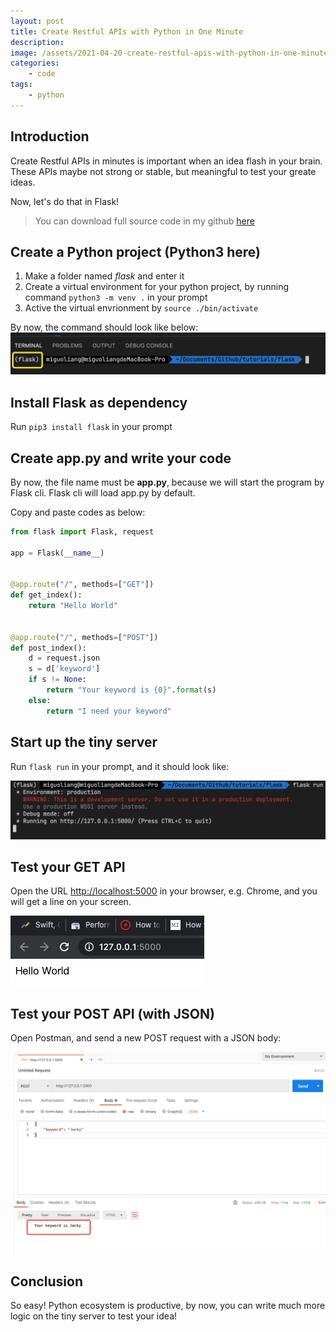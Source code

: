 ```yaml
---
layout: post
title: Create Restful APIs with Python in One Minute
description:
image: /assets/2021-04-20-create-restful-apis-with-python-in-one-minute/banner.jpg
categories:
    - code
tags:
    - python
---
```


## Introduction

Create Restful APIs in minutes is important when an idea flash in your brain. These APIs maybe not strong or stable, but meaningful to test your greate ideas.

Now, let's do that in Flask!

> You can download full source code in my github [here](https://github.com/miguoliang/tutorial-python-flask)

## Create a Python project (Python3 here)

1. Make a folder named *flask* and enter it
1. Create a virtual environment for your python project, by running command `python3 -m venv .` in your prompt
1. Active the virtual envrionment by `source ./bin/activate`

By now, the command should look like below:
![venv activated](/assets/2021-04-20-create-restful-apis-with-python-in-one-minute/venv.jpg)

## Install Flask as dependency

Run `pip3 install flask` in your prompt

## Create app.py and write your code

By now, the file name must be **app.py**, because we will start the program by Flask cli. Flask cli will load app.py by default.

Copy and paste codes as below:

```python
from flask import Flask, request

app = Flask(__name__)


@app.route("/", methods=["GET"])
def get_index():
    return "Hello World"


@app.route("/", methods=["POST"])
def post_index():
    d = request.json
    s = d['keyword']
    if s != None:
        return "Your keyword is {0}".format(s)
    else:
        return "I need your keyword"

```

## Start up the tiny server

Run `flask run` in your prompt, and it should look like:

![Run](assets/2021-04-20-create-restful-apis-with-python-in-one-minute/run.jpg)

## Test your GET API

Open the URL <http://localhost:5000> in your browser, e.g. Chrome, and you will get a line on your screen.

![Browser](assets/2021-04-20-create-restful-apis-with-python-in-one-minute/browser.jpg)

## Test your POST API (with JSON)

Open Postman, and send a new POST request with a JSON body:

![Postman](assets/2021-04-20-create-restful-apis-with-python-in-one-minute/postman.jpg)

## Conclusion

So easy! Python ecosystem is productive, by now, you can write much more logic on the tiny server to test your idea!
